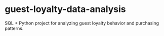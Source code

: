 # guest-loyalty-data-analysis
SQL + Python project for analyzing guest loyalty behavior and purchasing patterns.
